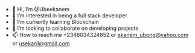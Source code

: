 - 👋 Hi, I’m @Ubeekanem
- 👀 I’m interested in being a full stack developer
- 🌱 I’m currently learning Blockchain
- 💞️ I’m looking to collaborate on developing projects
- 📫 How to reach me +2348034324852 or ekanem_ubong@yahoo.com or usekan1@gmail.com

<!---
Ubeekanem/Ubeekanem is a ✨ special ✨ repository because its `README.md` (this file) appears on your GitHub profile.
You can click the Preview link to take a look at your changes.
--->
